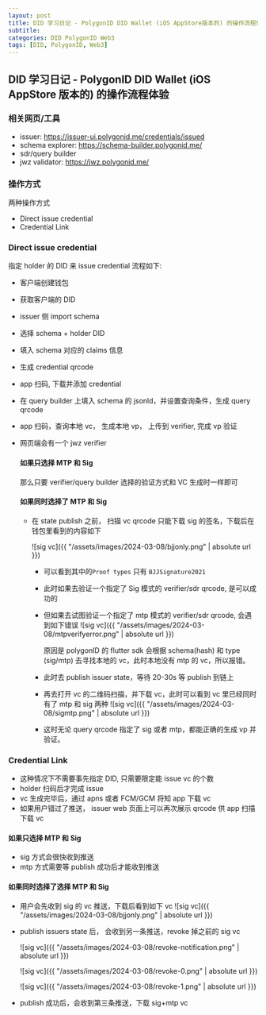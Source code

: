 ```yaml
---
layout: post
title: DID 学习日记 - PolygonID DID Wallet (iOS AppStore版本的) 的操作流程体验
subtitle:
categories: DID PolygonID Web3
tags: [DID, PolygonID, Web3]
---
```


## DID 学习日记 - PolygonID DID Wallet (iOS AppStore 版本的) 的操作流程体验

### 相关网页/工具

- issuer: <https://issuer-ui.polygonid.me/credentials/issued>
- schema explorer: <https://schema-builder.polygonid.me/>
- sdr/query builder
- jwz validator: <https://jwz.polygonid.me/>

### 操作方式

两种操作方式

- Direct issue credential
- Credential Link

### Direct issue credential

指定 holder 的 DID 来 issue credential
流程如下:

- 客户端创建钱包
- 获取客户端的 DID
- issuer 侧 import schema
- 选择 schema + holder DID
- 填入 schema 对应的 claims 信息
- 生成 credential qrcode
- app 扫码, 下载并添加 credential
- 在 query builder 上填入 schema 的 jsonld，并设置查询条件，生成 query qrcode
- app 扫码，查询本地 vc， 生成本地 vp， 上传到 verifier, 完成 vp 验证
- 网页端会有一个 jwz verifier

  #### 如果只选择 MTP 和 Sig

  那么只要 verifier/query builder 选择的验证方式和 VC 生成时一样即可

  #### 如果同时选择了 MTP 和 Sig

  - 在 state publish 之前， 扫描 vc qrcode 只能下载 sig 的签名，下载后在钱包里看到的内容如下

    ![sig vc]({{ "/assets/images/2024-03-08/bjjonly.png" | absolute url }})

    - 可以看到其中的`Proof types` 只有 `BJJSignature2021`

    - 此时如果去验证一个指定了 Sig 模式的 verifier/sdr qrcode, 是可以成功的

    - 但如果去试图验证一个指定了 mtp 模式的 verifier/sdr qrcode, 会遇到如下错误
      ![sig vc]({{ "/assets/images/2024-03-08/mtpverifyerror.png" | absolute url }})

      原因是 polygonID 的 flutter sdk 会根据 schema(hash) 和 type (sig/mtp) 去寻找本地的 vc，此时本地没有 mtp 的 vc，所以报错。

    - 此时去 publish issuer state，等待 20-30s 等 publish 到链上
    - 再去打开 vc 的二维码扫描，并下载 vc，此时可以看到 vc 里已经同时有了 mtp 和 sig 两种
      ![sig vc]({{ "/assets/images/2024-03-08/sigmtp.png" | absolute url }})

    - 这时无论 query qrcode 指定了 sig 或者 mtp，都能正确的生成 vp 并验证。

### Credential Link

- 这种情况下不需要事先指定 DID, 只需要限定能 issue vc 的个数
- holder 扫码后才完成 issue
- vc 生成完毕后，通过 apns 或者 FCM/GCM 将知 app 下载 vc
- 如果用户错过了推送， issuer web 页面上可以再次展示 qrcode 供 app 扫描下载 vc

#### 如果只选择 MTP 和 Sig

- sig 方式会很快收到推送
- mtp 方式需要等 publish 成功后才能收到推送

#### 如果同时选择了选择 MTP 和 Sig

- 用户会先收到 sig 的 vc 推送，下载后看到如下 vc
  ![sig vc]({{ "/assets/images/2024-03-08/bjjonly.png" | absolute url }})

- publish issuers state 后， 会收到另一条推送，revoke 掉之前的 sig vc

  ![sig vc]({{ "/assets/images/2024-03-08/revoke-notification.png" | absolute url }})

  ![sig vc]({{ "/assets/images/2024-03-08/revoke-0.png" | absolute url }})

  ![sig vc]({{ "/assets/images/2024-03-08/revoke-1.png" | absolute url }})

- publish 成功后，会收到第三条推送，下载 sig+mtp vc
